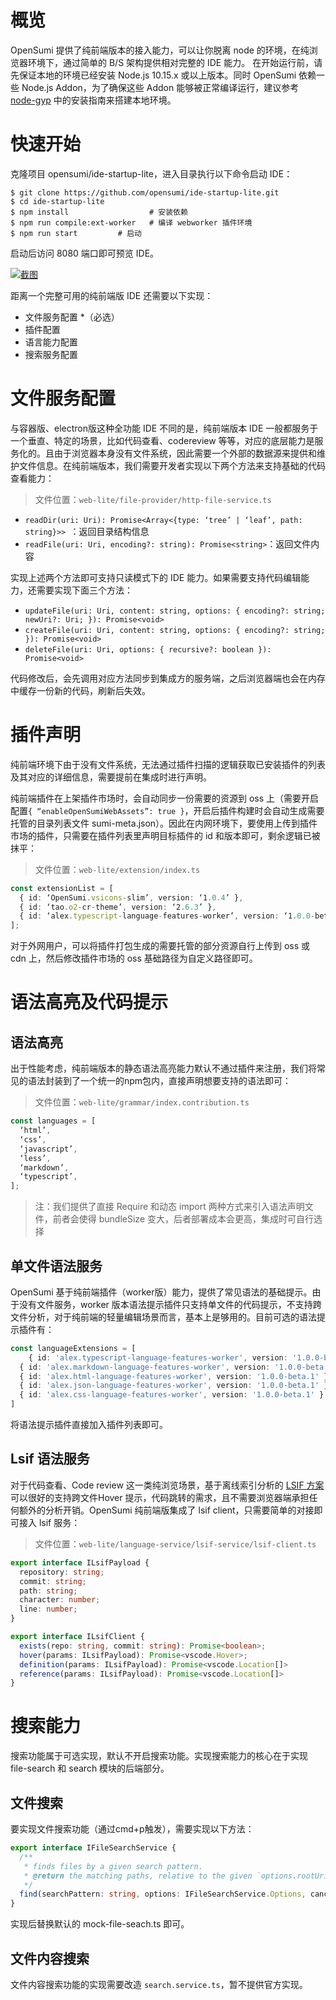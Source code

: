 # 概览

OpenSumi 提供了纯前端版本的接入能力，可以让你脱离 node 的环境，在纯浏览器环境下，通过简单的 B/S 架构提供相对完整的 IDE 能力。
在开始运行前，请先保证本地的环境已经安装 Node.js 10.15.x 或以上版本。同时 OpenSumi 依赖一些 Node.js Addon，为了确保这些 Addon 能够被正常编译运行，建议参考  [node-gyp](https://github.com/nodejs/node-gyp#installation)  中的安装指南来搭建本地环境。

# 快速开始

克隆项目 opensumi/ide-startup-lite，进入目录执行以下命令启动 IDE：

```shell
$ git clone https://github.com/opensumi/ide-startup-lite.git
$ cd ide-startup-lite
$ npm install                  # 安装依赖
$ npm run compile:ext-worker   # 编译 webworker 插件环境
$ npm run start         # 启动
```

启动后访问 8080 端口即可预览 IDE。

[![截图](https://img.alicdn.com/imgextra/i4/O1CN01W0RcLw1Mb3mZBWLjS_!!6000000001452-2-tps-3104-1974.png)](https://opensumi.github.io/ide-startup-lite/)

距离一个完整可用的纯前端版 IDE 还需要以下实现：
* 文件服务配置 *（必选）
* 插件配置
* 语言能力配置
* 搜索服务配置

# 文件服务配置

与容器版、electron版这种全功能 IDE 不同的是，纯前端版本 IDE 一般都服务于一个垂直、特定的场景，比如代码查看、codereview 等等，对应的底层能力是服务化的。且由于浏览器本身没有文件系统，因此需要一个外部的数据源来提供和维护文件信息。在纯前端版本，我们需要开发者实现以下两个方法来支持基础的代码查看能力：

> 文件位置：`web-lite/file-provider/http-file-service.ts`

* `readDir(uri: Uri): Promise<Array<{type: ‘tree’ | ‘leaf’, path: string}>> `：返回目录结构信息
* `readFile(uri: Uri, encoding?: string): Promise<string>`：返回文件内容

实现上述两个方法即可支持只读模式下的 IDE 能力。如果需要支持代码编辑能力，还需要实现下面三个方法：
* `updateFile(uri: Uri, content: string, options: { encoding?: string; newUri?: Uri; }): Promise<void>`
* `createFile(uri: Uri, content: string, options: { encoding?: string; }): Promise<void>`
* `deleteFile(uri: Uri, options: { recursive?: boolean }): Promise<void>`

代码修改后，会先调用对应方法同步到集成方的服务端，之后浏览器端也会在内存中缓存一份新的代码，刷新后失效。

# 插件声明

纯前端环境下由于没有文件系统，无法通过插件扫描的逻辑获取已安装插件的列表及其对应的详细信息，需要提前在集成时进行声明。

纯前端插件在上架插件市场时，会自动同步一份需要的资源到 oss 上（需要开启配置`{ “enableOpenSumiWebAssets”: true }`，开启后插件构建时会自动生成需要托管的目录列表文件 sumi-meta.json）。因此在内网环境下，要使用上传到插件市场的插件，只需要在插件列表里声明目标插件的 id 和版本即可，剩余逻辑已被抹平：

> 文件位置：`web-lite/extension/index.ts`

```typescript
const extensionList = [
  { id: ‘OpenSumi.vsicons-slim’, version: ‘1.0.4’ },
  { id: ‘tao.o2-cr-theme’, version: ‘2.6.3’ },
  { id: ‘alex.typescript-language-features-worker’, version: ‘1.0.0-beta.2’ }
];
```

对于外网用户，可以将插件打包生成的需要托管的部分资源自行上传到 oss 或 cdn 上，然后修改插件市场的 oss 基础路径为自定义路径即可。

# 语法高亮及代码提示

## 语法高亮

出于性能考虑，纯前端版本的静态语法高亮能力默认不通过插件来注册，我们将常见的语法封装到了一个统一的npm包内，直接声明想要支持的语法即可：

> 文件位置：`web-lite/grammar/index.contribution.ts`

```typescript
const languages = [
  ‘html’,
  ‘css’,
  ‘javascript’,
  ‘less’,
  ‘markdown’,
  ‘typescript’,
];
```

> 注：我们提供了直接 Require 和动态 import 两种方式来引入语法声明文件，前者会使得 bundleSize 变大，后者部署成本会更高，集成时可自行选择

## 单文件语法服务

OpenSumi 基于纯前端插件（worker版）能力，提供了常见语法的基础提示。由于没有文件服务，worker 版本语法提示插件只支持单文件的代码提示，不支持跨文件分析，对于纯前端的轻量编辑场景而言，基本上是够用的。目前可选的语法提示插件有：

```typescript
const languageExtensions = [
	{ id: 'alex.typescript-language-features-worker', version: '1.0.0-beta.2' },
  { id: 'alex.markdown-language-features-worker', version: '1.0.0-beta.2' },
  { id: 'alex.html-language-features-worker', version: '1.0.0-beta.1' },
  { id: 'alex.json-language-features-worker', version: '1.0.0-beta.1' },
  { id: 'alex.css-language-features-worker', version: '1.0.0-beta.1' }
]
```

将语法提示插件直接加入插件列表即可。

## Lsif 语法服务

对于代码查看、Code review 这一类纯浏览场景，基于离线索引分析的 [LSIF 方案](https://microsoft.github.io/language-server-protocol/specifications/lsif/0.6.0/specification/) 可以很好的支持跨文件Hover 提示，代码跳转的需求，且不需要浏览器端承担任何额外的分析开销。OpenSumi 纯前端版集成了 lsif client，只需要简单的对接即可接入 lsif 服务：

> 文件位置：`web-lite/language-service/lsif-service/lsif-client.ts`

```typescript
export interface ILsifPayload {
  repository: string;
  commit: string;
  path: string;
  character: number;
  line: number;
}

export interface ILsifClient {
  exists(repo: string, commit: string): Promise<boolean>;
  hover(params: ILsifPayload): Promise<vscode.Hover>;
  definition(params: ILsifPayload): Promise<vscode.Location[]>
  reference(params: ILsifPayload): Promise<vscode.Location[]>
}
```

# 搜索能力
搜索功能属于可选实现，默认不开启搜索功能。实现搜索能力的核心在于实现 file-search 和 search 模块的后端部分。
## 文件搜索
要实现文件搜索功能（通过cmd+p触发），需要实现以下方法：
```typescript
export interface IFileSearchService {
  /**
   * finds files by a given search pattern.
   * @return the matching paths, relative to the given `options.rootUri`.
   */
  find(searchPattern: string, options: IFileSearchService.Options, cancellationToken?: CancellationToken): Promise<string[]>;
}

```
实现后替换默认的 mock-file-seach.ts 即可。

## 文件内容搜索
文件内容搜索功能的实现需要改造 `search.service.ts`，暂不提供官方实现。
